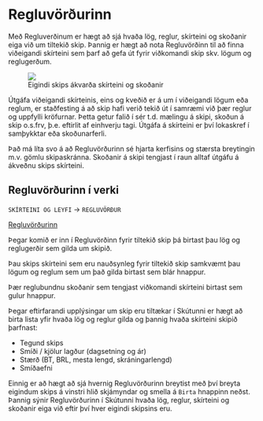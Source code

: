# Regluvörðurinn


Með Regluverðinum er hægt að sjá hvaða lög, reglur, skírteini og skoðanir eiga við um tiltekið skip. Þannig er hægt að nota Regluvörðinn til að finna viðeigandi skírteini sem þarf að gefa út fyrir viðkomandi skip skv. lögum og reglugerðum. 

<figure>
  <img src='/skirteini/images/rulefinder.svg'>
  <figcaption>Eigindi skips ákvarða skírteini og skoðanir</figcaption>
</figure>


Útgáfa viðeigandi skírteinis, eins og kveðið er á um í viðeigandi lögum eða reglum, er staðfesting á að skip hafi verið tekið út í samræmi við þær reglur og uppfylli kröfurnar. Þetta getur falið í sér t.d. mælingu á skipi, skoðun á skip o.s.frv, þ.e. eftirlit af einhverju tagi. Útgáfa á skírteini er því lokaskref í samþykktar eða skoðunarferli. 


<!-- ![Regluvörður](images/rulefinder.svg) -->


Það má líta svo á að Regluvörðurinn sé hjarta kerfisins og stærsta breytingin m.v. gömlu skipaskránna.  Skoðanir á skipi tengjast í raun alltaf útgáfu á ákveðnu skips skírteini.




## Regluvörðurinn í verki

 `SKÍRTEINI OG LEYFI`  &rarr;   `REGLUVÖRÐUR`

 [Regluvörðurinn](https://skutantest.samgongustofa.is/complianceOfficer/3002)  

 
<!-- |  Eigindi skips    | Reglugerðir, skírteini og skoðanir |
|-----------|-----------|
| ![](/images/certs/reglu-1.png)| ![](/images/certs/reglu-2.png)   | -->

Þegar komið er inn í Regluvörðinn fyrir tiltekið skip þá birtast þau lög og reglugerðir sem gilda um skipið.

Þau skips skírteini sem eru nauðsynleg fyrir tiltekið skip samkvæmt þau lögum og reglum sem um það gilda birtast sem blár hnappur.

Þær reglubundnu skoðanir sem tengjast viðkomandi skírteini birtast sem gulur hnappur.

Þegar eftirfarandi upplýsingar um skip eru tiltækar í Skútunni er hægt að birta lista yfir hvaða lög og reglur gilda og þannig hvaða skírteini skipið þarfnast: 

- Tegund skips <Badge text="*" />
- Smíði / kjölur lagður (dagsetning og ár)
- Stærð (BT, BRL, mesta lengd, skráningarlengd) <Badge text="*" />
- Smíðaefni

Einnig er að hægt að sjá hvernig Regluvörðurinn breytist með því breyta eigindum skips á vinstri hlið skjámyndar og smella á  `Birta` hnappinn neðst. Þannig sýnir Regluvörðurinn í Skútunni hvaða lög, reglur, skírteini og skoðanir eiga við eftir því hver eigindi skipsins eru.
